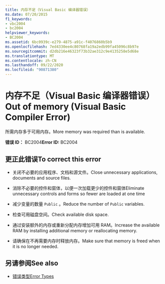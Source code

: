 ```yaml
---
title: 内存不足（Visual Basic 编译器错误）
ms.date: 07/20/2015
f1_keywords:
- vbc2004
- bc2004
helpviewer_keywords:
- BC2004
ms.assetid: 6bc0939c-e279-4875-a91c-f4076860b5b9
ms.openlocfilehash: 7ed4330ee4c80768fa19a2edb99fa45096c8b97e
ms.sourcegitcommit: d2db216e46323f73b32ae312c9e4135258e5d68e
ms.translationtype: MT
ms.contentlocale: zh-CN
ms.lasthandoff: 09/22/2020
ms.locfileid: "90871380"
---
```

# <a name="out-of-memory-visual-basic-compiler-error"></a><span data-ttu-id="79b69-102">内存不足（Visual Basic 编译器错误）</span><span class="sxs-lookup"><span data-stu-id="79b69-102">Out of memory (Visual Basic Compiler Error)</span></span>

<span data-ttu-id="79b69-103">所需内存多于可用内存。</span><span class="sxs-lookup"><span data-stu-id="79b69-103">More memory was required than is available.</span></span>  
  
 <span data-ttu-id="79b69-104">**错误 ID：** BC2004</span><span class="sxs-lookup"><span data-stu-id="79b69-104">**Error ID:** BC2004</span></span>  
  
## <a name="to-correct-this-error"></a><span data-ttu-id="79b69-105">更正此错误</span><span class="sxs-lookup"><span data-stu-id="79b69-105">To correct this error</span></span>  
  
- <span data-ttu-id="79b69-106">关闭不必要的应用程序、文档和源文件。</span><span class="sxs-lookup"><span data-stu-id="79b69-106">Close unnecessary applications, documents and source files.</span></span>  
  
- <span data-ttu-id="79b69-107">消除不必要的控件和窗体，以便一次加载更少的控件和窗体</span><span class="sxs-lookup"><span data-stu-id="79b69-107">Eliminate unnecessary controls and forms so fewer are loaded at one time</span></span>  
  
- <span data-ttu-id="79b69-108">减少变量的数量 `Public` 。</span><span class="sxs-lookup"><span data-stu-id="79b69-108">Reduce the number of `Public` variables.</span></span>  
  
- <span data-ttu-id="79b69-109">检查可用磁盘空间。</span><span class="sxs-lookup"><span data-stu-id="79b69-109">Check available disk space.</span></span>  
  
- <span data-ttu-id="79b69-110">通过安装额外的内存或重新分配内存增加可用 RAM。</span><span class="sxs-lookup"><span data-stu-id="79b69-110">Increase the available RAM by installing additional memory or reallocating memory.</span></span>  
  
- <span data-ttu-id="79b69-111">请确保在不再需要内存时释放内存。</span><span class="sxs-lookup"><span data-stu-id="79b69-111">Make sure that memory is freed when it is no longer needed.</span></span>  
  
## <a name="see-also"></a><span data-ttu-id="79b69-112">另请参阅</span><span class="sxs-lookup"><span data-stu-id="79b69-112">See also</span></span>

- [<span data-ttu-id="79b69-113">错误类型</span><span class="sxs-lookup"><span data-stu-id="79b69-113">Error Types</span></span>](../../programming-guide/language-features/error-types.md)
